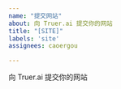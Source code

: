 ```yaml
---
name: "提交网站"
about: 向 Truer.ai 提交你的网站
title: "[SITE]"
labels: 'site'
assignees: caoergou

---
```


向 Truer.ai 提交你的网站

